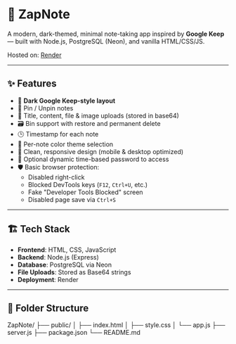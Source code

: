# 📝 ZapNote

A modern, dark-themed, minimal note-taking app inspired by **Google Keep** — built with Node.js, PostgreSQL (Neon), and vanilla HTML/CSS/JS.

Hosted on: [Render](https://notepad-main.onrender.com)

---

## ✨ Features

- 🎨 **Dark Google Keep-style layout**
- 📌 Pin / Unpin notes
- 📝 Title, content, file & image uploads (stored in base64)
- 🗃️ Bin support with restore and permanent delete
- 🕒 Timestamp for each note
- 🎨 Per-note color theme selection
- 🧼 Clean, responsive design (mobile & desktop optimized)
- 🔐 Optional dynamic time-based password to access
- 🛡️ Basic browser protection:
  - Disabled right-click
  - Blocked DevTools keys (`F12`, `Ctrl+U`, etc.)
  - Fake "Developer Tools Blocked" screen
  - Disabled page save via `Ctrl+S`

---

## 🏗️ Tech Stack

- **Frontend**: HTML, CSS, JavaScript
- **Backend**: Node.js (Express)
- **Database**: PostgreSQL via Neon
- **File Uploads**: Stored as Base64 strings
- **Deployment**: Render

---

## 📁 Folder Structure

ZapNote/
├── public/
│   ├── index.html
│   ├── style.css
│   └── app.js
├── server.js
├── package.json
└── README.md
